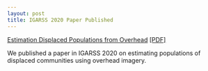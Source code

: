 ```yaml
---
layout: post
title: IGARSS 2020 Paper Published
---
```


[Estimation Displaced Populations from Overhead](https://igarss2020.org/Papers/ViewPapers.asp?PaperNum=3993) [[PDF]](https://arxiv.org/abs/2006.14547)

We published a paper in IGARSS 2020 on estimating populations of displaced communities using overhead imagery.
